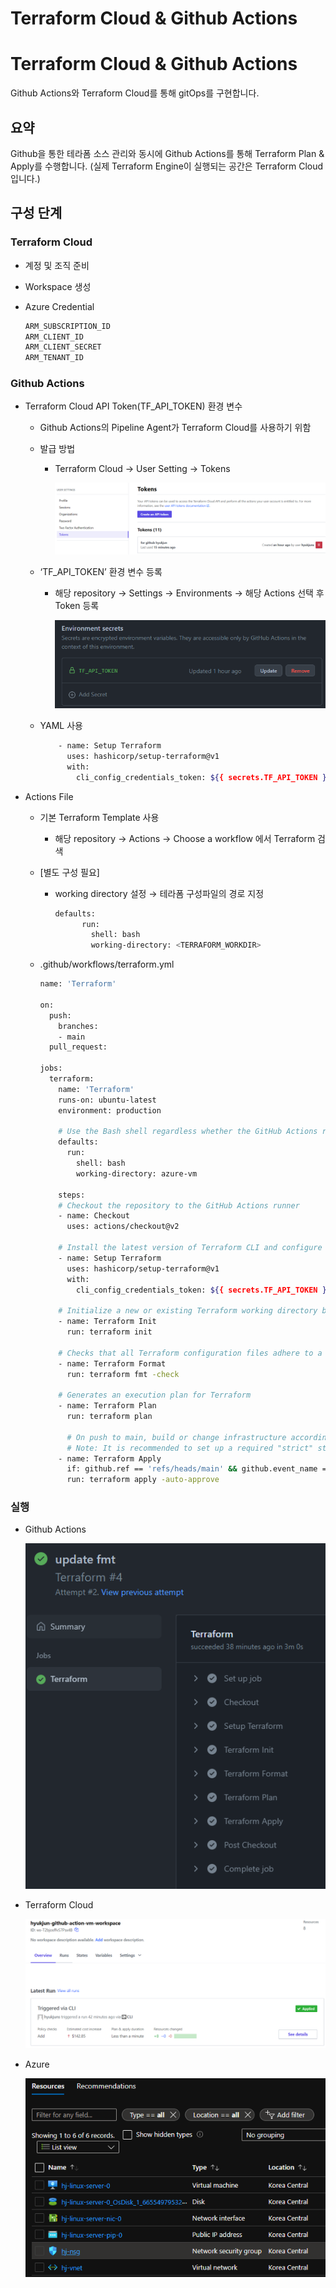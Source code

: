 # Terraform Cloud & Github Actions

# Terraform Cloud & Github Actions

Github Actions와 Terraform Cloud를 통해 gitOps를 구현합니다.

## 요약

Github을 통한 테라폼 소스 관리와 동시에 Github Actions를 통해 Terraform Plan & Apply를 수행합니다. (실제 Terraform Engine이 실행되는 공간은 Terraform Cloud 입니다.)

## 구성 단계

### Terraform Cloud

- 계정 및 조직 준비
- Workspace 생성
- Azure Credential
    
    ```bash
    ARM_SUBSCRIPTION_ID
    ARM_CLIENT_ID
    ARM_CLIENT_SECRET
    ARM_TENANT_ID
    ```
    

### Github Actions

- Terraform Cloud API Token(TF_API_TOKEN) 환경 변수
    - Github Actions의 Pipeline Agent가 Terraform Cloud를 사용하기 위함
    - 발급 방법
        - Terraform Cloud → User Setting → Tokens
            
            ![Untitled](images/tfc_api_token.png)
            
    - ‘TF_API_TOKEN’ 환경 변수 등록
        - 해당 repository → Settings → Environments → 해당 Actions 선택 후 Token 등록
            
            ![Untitled](images/action_env.png)
            
    - YAML 사용
        
        ```bash
            - name: Setup Terraform
              uses: hashicorp/setup-terraform@v1
              with:
                cli_config_credentials_token: ${{ secrets.TF_API_TOKEN }}
        ```
        
- Actions File
    - 기본 Terraform Template 사용
        - 해당 repository → Actions → Choose a workflow 에서 Terraform 검색
    - [별도 구성 필요]
        - working directory 설정 → 테라폼 구성파일의 경로 지정
            
            ```bash
            defaults:
                  run:
                    shell: bash
                    working-directory: <TERRAFORM_WORKDIR>
            ```
            
    - .github/workflows/terraform.yml
        
        ```bash
        name: 'Terraform'
        
        on:
          push:
            branches:
            - main
          pull_request:
        
        jobs:
          terraform:
            name: 'Terraform'
            runs-on: ubuntu-latest
            environment: production
        
            # Use the Bash shell regardless whether the GitHub Actions runner is ubuntu-latest, macos-latest, or windows-latest
            defaults:
              run:
                shell: bash
                working-directory: azure-vm
        
            steps:
            # Checkout the repository to the GitHub Actions runner
            - name: Checkout
              uses: actions/checkout@v2
        
            # Install the latest version of Terraform CLI and configure the Terraform CLI configuration file with a Terraform Cloud user API token
            - name: Setup Terraform
              uses: hashicorp/setup-terraform@v1
              with:
                cli_config_credentials_token: ${{ secrets.TF_API_TOKEN }}
        
            # Initialize a new or existing Terraform working directory by creating initial files, loading any remote state, downloading modules, etc.
            - name: Terraform Init
              run: terraform init
        
            # Checks that all Terraform configuration files adhere to a canonical format
            - name: Terraform Format
              run: terraform fmt -check
        
            # Generates an execution plan for Terraform
            - name: Terraform Plan
              run: terraform plan
        
              # On push to main, build or change infrastructure according to Terraform configuration files
              # Note: It is recommended to set up a required "strict" status check in your repository for "Terraform Cloud". See the documentation on "strict" required status checks for more information: https://help.github.com/en/github/administering-a-repository/types-of-required-status-checks
            - name: Terraform Apply
              if: github.ref == 'refs/heads/main' && github.event_name == 'push'
              run: terraform apply -auto-approve
        ```
        

### 실행

- Github Actions
    
    ![Untitled](images/action_excute.png)
    
- Terraform Cloud
    
    ![Untitled](images/tfc_excute.png)
    
- Azure
    
    ![Untitled](images/azure_portal.png)